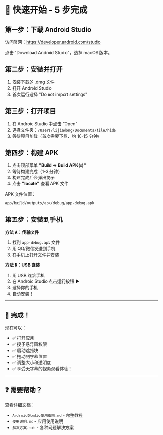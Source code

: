 # 🚀 快速开始 - 5 步完成

## 第一步：下载 Android Studio

访问官网：https://developer.android.com/studio

点击 "Download Android Studio"，选择 macOS 版本。

## 第二步：安装并打开

1. 安装下载的 .dmg 文件
2. 打开 Android Studio
3. 首次运行选择 "Do not import settings"

## 第三步：打开项目

1. 在 Android Studio 中点击 "Open"
2. 选择文件夹：`/Users/lijiadong/Documents/file/hide`
3. 等待项目加载（首次需要下载，约 10-15 分钟）

## 第四步：构建 APK

1. 点击顶部菜单 **"Build → Build APK(s)"**
2. 等待构建完成（1-3 分钟）
3. 构建完成后会弹出提示
4. 点击 **"locate"** 查看 APK 文件

APK 文件位置：
```
app/build/outputs/apk/debug/app-debug.apk
```

## 第五步：安装到手机

**方法 A：传输文件**
1. 找到 `app-debug.apk` 文件
2. 用 QQ/微信发送到手机
3. 在手机上打开文件并安装

**方法 B：USB 直装**
1. 用 USB 连接手机
2. 在 Android Studio 点击运行按钮 ▶️
3. 选择你的手机
4. 自动安装！

---

## 🎉 完成！

现在可以：
- ✅ 打开应用
- ✅ 授予悬浮窗权限
- ✅ 启动遮挡块
- ✅ 拖动到字幕位置
- ✅ 调整大小和透明度
- ✅ 享受无字幕的视频观看体验！

---

## ❓ 需要帮助？

查看详细文档：
- `AndroidStudio使用指南.md` - 完整教程
- `使用说明.md` - 应用使用说明
- `解决方案.txt` - 各种问题解决方案

